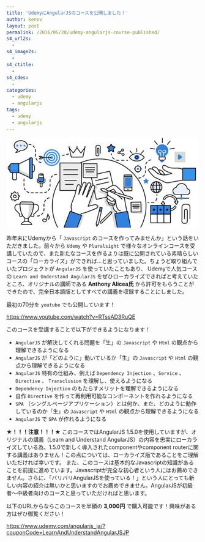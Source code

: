 ```yaml
---
title: 'UdemyにAngularJSのコースを公開しました！'
author: kenev
layout: post
permalink: /2016/05/28/udemy-angularjs-course-published/
s4_url2s:
  -
s4_image2s:
  -
s4_ctitle:
  -
s4_cdes:
  -
categories:
  - udemy
  - angularjs
tags:
  - udemy
  - angularjs
---
```


<img src="/images/2016/05/778978_ce70.jpg" />

昨年末にUdemyから「 `Javascript` のコースを作ってみませんか」という話をいただきました。前々から `Udemy` や `Pluralsight` で様々なオンラインコースを受講していたので、また新たなコースを作るよりは既に公開されている素晴らしいコースの「ローカライズ」ができれば…と思っていました。ちょうど取り組んでいたプロジェクトが `AngularJS` を使っていたこともあり、 Udemyで人気コースの `Learn and Understand AngularJS` をぜひローカライズできればと考えていたところ、オリジナルの講師である **Anthony Alicea氏** から許可をもらうことができたので、完全日本語版としてすべての講義を収録することにしました。

最初の70分を `youtube` でも公開しています！

<a href="https://www.youtube.com/watch?v=RTssAD3RuQE" target="_blank">https://www.youtube.com/watch?v=RTssAD3RuQE</a>

このコースを受講することで以下ができるようになります！

* `AngularJS` が解決してくれる問題を「生」の `Javascript` や `Html` の観点から理解できるようになる
* `AngularJS` が「どのように」動いているか「生」の `Javascript` や `Html` の観点から理解できるようになる
* `AngularJS` 特有の仕組み、例えば `Dependency Injection` 、`Service` 、`Directive` 、 `Transclusion` を理解し、使えるようになる
* `Dependency Injection` のもたらすメリットを理解できるようになる
* 自作 `Directive` を作って再利用可能なコンポーネントを作れるようになる
* `SPA` （シングルページアプリケーション）とは何か、また、どのように動作しているのか「生」の `Javascript` や `Html` の観点から理解できるようになる
* `AngularJS` で `SPA` が作れるようになる 


**★！！！注意！！！★**
このコースではAngularJS 1.5.0を使用していますが、オリジナルの講義（Learn and Understand AngularJS）の内容を忠実にローカライズしている為、1.5.0で新しく導入されたcomponentやcomponent routerに関する講義はありません！この点については、ローカライズ版であることをご理解いただければ幸いです。
また、このコースは基本的なJavascriptの知識があることを前提に進めています。Javascriptが完全な初心者という人にはお薦めできません。さらに、「バリバリAngularJSを使っている！」という人にとっても新しい内容の紹介は無いかと思いますのでお薦めできません。AngularJSが初級者〜中級者向けのコースと思っていただければと思います。

以下のURLからならこのコースを半額の **3,000円** で購入可能です！興味がある方はぜひ御覧ください！

<a href="https://www.udemy.com/angularjs_ja/?couponCode=LearnAndUnderstandAngularJSJP"  target="_blank">https://www.udemy.com/angularjs_ja/?couponCode=LearnAndUnderstandAngularJSJP</a>

